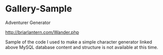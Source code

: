 # Gallery-Sample
Adventurer Generator

http://briarlantern.com/Wander.php

Sample of the code I used to make a simple character generator linked above
MySQL database content and structure is not available at this time.
